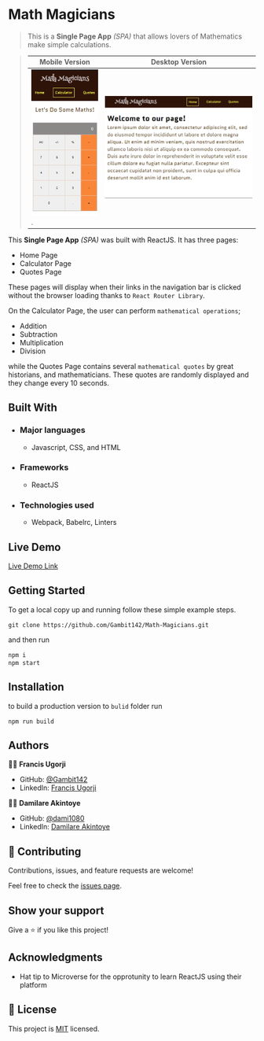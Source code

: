 # Math Magicians

> This is a **Single Page App** _(SPA)_ that allows lovers of Mathematics make simple calculations.

> |Mobile Version|Desktop Version
> |--------------|--------------|
> |![screenshot](Mobile-Version.png).|![screenshot2](Desktop-Version.png)|

This **Single Page App** _(SPA)_  was built with ReactJS. It has three pages:
- Home Page
- Calculator Page
- Quotes Page

These pages will display when their links in the navigation bar is clicked without the browser loading thanks to `React Router Library`.

On the Calculator Page, the user can perform `mathematical operations`;
- Addition
- Subtraction
- Multiplication
- Division

while the Quotes Page contains several `mathematical quotes` by great historians, and mathematicians. These quotes are randomly displayed and they change every 10 seconds.


## Built With

- ### Major languages
  - Javascript, CSS, and HTML
- ### Frameworks
  - ReactJS
- ### Technologies used
  - Webpack, Babelrc, Linters

## Live Demo

[Live Demo Link](https://gambit142.github.io/Math-Magicians/)


## Getting Started

To get a local copy up and running follow these simple example steps.

```
git clone https://github.com/Gambit142/Math-Magicians.git
```

and then run

```
npm i
npm start
```

## Installation

to build a production version to `bulid` folder run

```
npm run build
```

## Authors

👨🏿 **Francis Ugorji**

- GitHub: [@Gambit142](https://github.com/Gambit142)
- LinkedIn: [Francis Ugorji](www.linkedin.com/in/francis-ugorji-a567b7168/)

👨🏿 **Damilare Akintoye**

- GitHub: [@dami1080](https://github.com/dami1080)
- LinkedIn: [Damilare Akintoye](https://www.linkedin.com/in/damilare-akintoye-7b2248174/)


## 🤝 Contributing

Contributions, issues, and feature requests are welcome!

Feel free to check the [issues page](https://github.com/Gambit142/Math-Magicians/issues).

## Show your support

Give a ⭐️ if you like this project!

## Acknowledgments

- Hat tip to Microverse for the opprotunity to learn ReactJS using their platform

## 📝 License

This project is [MIT](./MIT.md) licensed.
